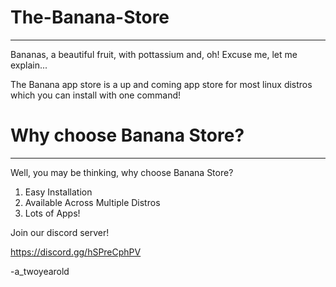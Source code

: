 # The-Banana-Store
------------------
Bananas, a beautiful fruit, with pottassium and, oh! Excuse me, let me explain...

The Banana app store is a up and coming app store for most linux distros which you can install with one command!

# Why choose Banana Store?
-------------------------
Well, you may be thinking, why choose Banana Store?
1. Easy Installation
2. Available Across Multiple Distros
3. Lots of Apps!

Join our discord server!

https://discord.gg/hSPreCphPV

-a_twoyearold
